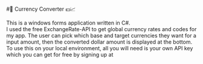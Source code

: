 #🙂 Currency Converter 💵📈

<p>This is a windows forms application written in C#. <br> I used the free ExchangeRate-API to get global currency rates and codes for my app. The user can pick which base and target currencies they want for a input amount, then the converted dollar amount is displayed at the bottom. To use this on your local environment, all you will need is your own API key which you can get for free by signing up at 
  <a href="https://www.exchangerate-api.com"></p>
